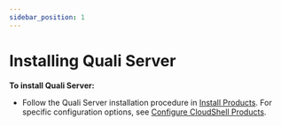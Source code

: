 ```yaml
---
sidebar_position: 1
---
```


# Installing Quali Server

**To install Quali Server:**

- Follow the Quali Server installation procedure in [Install Products](../../cloudshell-suite/complete-install/install-cloudshell/install-products.md). For specific configuration options, see [Configure CloudShell Products](../../../install-configure/cloudshell-suite/configure-products/).